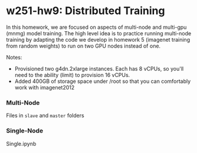 # w251-hw9: Distributed Training

In this homework, we are focused on aspects of multi-node and multi-gpu (mnmg) model training.
The high level idea is to practice running multi-node training by adapting the code we develop in homework 5 (imagenet training from random weights) to run on two GPU nodes instead of one.

Notes:
* Provisioned two g4dn.2xlarge instances. Each has 8 vCPUs, so you'll need to the ability (limit) to provision 16 vCPUs. 
* Added 400GB of storage space under /root so that you can comfortably work with imagenet2012

### Multi-Node
Files in `slave` and `master` folders

### Single-Node
Single.ipynb
